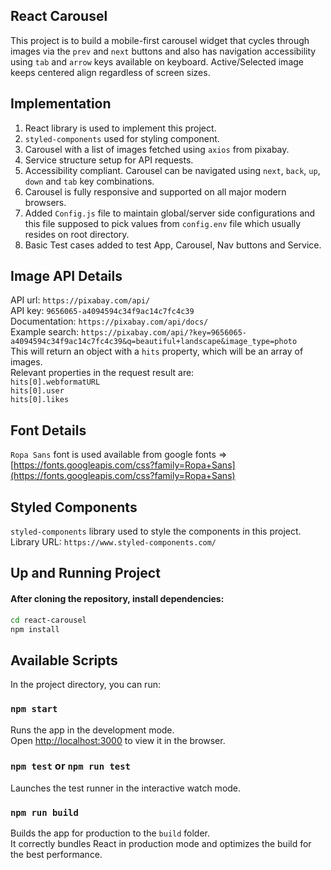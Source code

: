 ## React Carousel

This project is to build a mobile-first carousel widget that cycles through images via the `prev` and `next` buttons and also has navigation accessibility using `tab` and `arrow` keys available on keyboard. Active/Selected image keeps centered align regardless of screen sizes.


## Implementation

1. React library is used to implement this project.
2. `styled-components` used for styling component.
3. Carousel with a list of images fetched using `axios` from pixabay.
4. Service structure setup for API requests.
5. Accessibility compliant. Carousel can be navigated using `next`, `back`, `up`, `down` and `tab` key combinations.
6. Carousel is fully responsive and supported on all major modern browsers.
7. Added `Config.js` file to maintain global/server side configurations and this file supposed to pick values from `config.env` file which usually resides on root directory.
8. Basic Test cases added to test App, Carousel, Nav buttons and Service.


## Image API Details

API url: `https://pixabay.com/api/` <br >
API key: `9656065-a4094594c34f9ac14c7fc4c39` <br>
Documentation: `https://pixabay.com/api/docs/` <br>
Example search: `https://pixabay.com/api/?key=9656065-a4094594c34f9ac14c7fc4c39&q=beautiful+landscape&image_type=photo` <br>
This will return an object with a `hits` property, which will be an array of images. <br>
Relevant properties in the request result are: <br>
`hits[0].webformatURL` <br>
`hits[0].user` <br>
`hits[0].likes` <br>


## Font Details

`Ropa Sans` font is used available from google fonts => [https://fonts.googleapis.com/css?family=Ropa+Sans](https://fonts.googleapis.com/css?family=Ropa+Sans)


## Styled Components

`styled-components` library used to style the components in this project. <br>
Library URL: `https://www.styled-components.com/`


## Up and Running Project

#### After cloning the repository, install dependencies:
```sh
cd react-carousel
npm install
```


## Available Scripts

In the project directory, you can run:

### `npm start`

Runs the app in the development mode.<br>
Open [http://localhost:3000](http://localhost:3000) to view it in the browser.

### `npm test` or `npm run test`

Launches the test runner in the interactive watch mode.

### `npm run build`

Builds the app for production to the `build` folder.<br>
It correctly bundles React in production mode and optimizes the build for the best performance.
